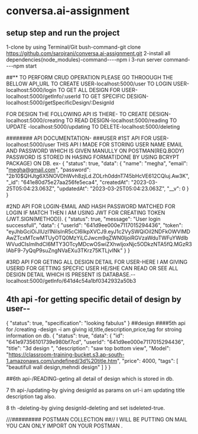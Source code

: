 # conversa.ai-assignment
## setup step and run the project

1-clone by using Terminal/Git bush-command-git clone https://github.com/sarojrani/conversa.ai-assignment.git
2-install all dependencies(node_modules)-command----npm i
3-run server command----npm start

##** TO PERFORM CRUD OPERATION PLEASE GO THROOUGH THE BELLOW API_URL
TO CREATE USER-localhost:5000/user
TO LOGIN USER-localhost:5000/login
TO GET ALL DESIGN FOR USER-localhost:5000/getInfo/:userId
TO GET SPECIFIC DESIGN-localhost:5000/getSpecificDesign/:DesignId

FOR DESIGN THE FOLLOWING API IS THERE-
TO CREATE DESIGN-localhost:5000/creating
TO READ DESIGN-localhost:5000/reading
TO UPDATE -localhost:5000/updating
TO DELETE-localhost:5000/deleting

######## API DOCUMENTATION-
###USER 
#1ST API FOR USER-localhost:5000/user
THIS API I MADE FOR STORING USER NAME EMAIL AND PASSWORD WHICH IS GIVEN MANULLY ON POSTMAN(REQ.BODY)
PASSWORD IS STORED IN HASING FORMAT(DONE BY USING BCRYPT PACKAGE)
ON DB.
ex-
{
    "status": true,
    "data": {
        "name": "megha",
        "email": "megha@gmail.com",
        "password": "$2b$10$QHJtg6X5NOVDhWvh8zjLd.ZOLrh0ddnT745bHcVE612CQluj.Aw3K",
        "_id": "641e80d75e27aa256fe5eca4",
        "createdAt": "2023-03-25T05:04:23.063Z",
        "updatedAt": "2023-03-25T05:04:23.063Z",
        "__v": 0
    }
}

#2ND API FOR LOGIN-EMAIL AND HASH PASSWORD MATCHED FOR LOGIN IF MATCH THEN I AM USING JWT FOR CREATING TOKEN (JWT.SIGN(METHOD)).
{
    "status": true,
    "message": "User login successfull",
    "data": {
        "userId": "641d9ee000e7117015294436",
        "token": "eyJhbGciOiJIUzI1NiIsInR5cCI6IkpXVCJ9.eyJ1c2VySWQiOiI2NDFkOWVlMDAwZTcxMTcwMTUyOTQ0MzYiLCJwcm9qZWN0IjoiRGVzaWduTWFuYWdlbWVudCIsImlhdCI6MTY3OTcyMDcwOSwiZXhwIjoxNjc5ODkzNTA5fQ.MGzR3IAbF9-7yQqP9suZngNVaEXu3TKrz75KTLjvINk"
    }
}

#3RD API FOR GETING ALL DESIGN DETAIL FOR USER-HERE I AM GIVING USERID FOR GETTING SPECFIC USER HE/SHE CAN READ OR SEE ALL DESIGN DETAIL WHICH IS PRESENT IS DATABASE.--localhost:5000/getInfo/641d4c54a1bf0342932a50b3


## 4th api -for getting specific detail of design by user--
{
    "status": true,
    "specification": "looking fabulus"
}
##design
####5th api for /creating -design -i am giving id,title,description,price,tag for stroing information on db.
{
    "status": true,
    "data": {
        "id": "641e97356101739e980bf7cd",
        "userId": "641d9ee000e7117015294436",
        "title": "3d design ",
        "description": "saw top bottom view",
        "Model": "https://classroom-training-bucket.s3.ap-south-1.amazonaws.com/undefined/3d%20title.htm",
        "price": 4000,
        "tags": [
            "beautifull wall design,mehndi design"
        ]
    }
}

##6th api-/READING-geting all detail of design which is stored in db.


7 th api-/updating-by giving designId as params on url-i am updating title description tag also.


8 th -deleting-by giving designId-deleting and set isdeleted-true.

///######### POSTMAN COLLECTION ##//
I WILL BE PUTTING ON MAIL YOU CAN ONLY IMPORT ON YOUR POSTMAN . 




